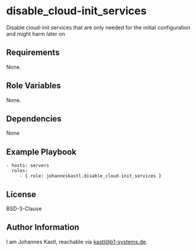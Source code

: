 disable_cloud-init_services
=========

Disable cloud-init services that are only needed for the initial configuration and might harm later on

Requirements
------------

None.

Role Variables
--------------

None.

Dependencies
------------

None

Example Playbook
----------------

    - hosts: servers
      roles:
         - { role: johanneskastl.disable_cloud-init_services }

License
-------

BSD-3-Clause

Author Information
------------------

I am Johannes Kastl, reachable via kastl@b1-systems.de.
